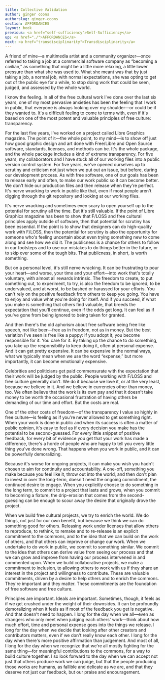 ```yaml
---
title: Collective Validation
author: ginger coons
authorslug: ginger-coons
section: AFFORDANCES
layout: book
previous: <a href="self-sufficiency">Self-Sufficiency</a>
up: <a href="./">AFFORDANCES</a>
next: <a href="transdisciplinarity">Transdisciplinarity</a>
---
```


A friend of mine—a multimedia artist and a community organizer—once
referred to taking a job at a commercial software company as “becoming
a civilian,” as something that might be a little more relaxing, a
little lower pressure than what she was used to. What she meant was
that by just taking a job, a normal job, with normal expectations, she
was opting to get out of the public eye for a while, to stop doing
work that could be seen, judged, and assessed by the whole world.

I know the feeling. In all of the free cultural work I've done over
the last six years, one of my most pervasive anxieties has been the
feeling that I work in public, that everyone is always looking over my
shoulder—or could be if they wanted to. It's a difficult feeling to
come to terms with, even if it's based on one of the most potent and
valuable principles of free culture: transparency.

For the last five years, I've worked on a project called Libre
Graphics magazine. The point of it—the whole point, to my mind—is to
show off just how good graphic design and art done with Free/Libre and
Open Source software, standards, licenses, and methods can be. It's
the whole package, and the whole package includes a kind of extreme
transparency. For five years, my collaborators and I have stuck all of
our working files into a public version control system. For five
years, we've opened ourselves up to scrutiny and criticism not just
when we put out an issue, but before, during our development
process. As with free software, one of our goals has been to release
early and often, to make our work public so it can become better. We
don't hide our production files and then release when they're
perfect. It's nerve wracking to work in public like that, even if most
people aren't digging through the git repository and looking at our
working files.

It's nerve wracking and sometimes even scary to open yourself up to
the potential for scrutiny all the time. But it's still valuable. If
the point of Libre Graphics magazine has been to show that F/LOSS and
free cultural principles apply outside of software, then that
potential for scrutiny has been essential. If the point is to show
that designers can do high-quality work with F/LOSS, then the
potential for scrutiny is also the opportunity for someone who's
feeling uncertain about even trying something new to come along and
see how we did it. The publicness is a chance for others to follow in
our footsteps and to use our mistakes to do things better in the
future, or to skip over some of the tough bits. That publicness, in
short, is worth something.

But on a personal level, it's still nerve wracking. It can be
frustrating to pour your heart—and worse, your time and your
effort—into work that's totally voluntary, with almost all rewards
intrinsic. The freedom to create, to put something out, to experiment,
to try, is also the freedom to be ignored, to be undervalued, and at
worst, to be bashed or harassed for your efforts. You can't rely on
the positive feedback from others to keep you going. You have to enjoy
and value what you're doing for itself. And if you succeed, if what
you make is something that others find valuable, that breeds the
expectation that you'll continue, even if the odds get long. It can
feel as if you've gone from being ignored to being taken for granted.

And then there's the old aphorism about free software being free like
speech, not like beer—free as in freedom, not as in money. But the
best variation I've seen is free like a puppy: if you adopt it, you
become responsible for it. You care for it. By taking up the chance to
do something, you take up the responsibility to keep doing it, often
at personal expense. And it can get pretty expensive. It can be
expensive in the normal ways, what we typically mean when we use the
word “expense,” but more importantly, it can become emotionally
expensive.

Celebrities and politicians get paid commensurate with the expectation
that their work will be judged by the public. People working with
F/LOSS and free culture generally don't. We do it because we love it,
or at the very least, because we believe in it. And we believe in
currencies other than money, too. We often believe that the work is
its own pay and that it doesn't take money to be worth the occasional
frustration of having others be demanding of our time and effort. But
the costs are real.

One of the other costs of freedom—of the transparency I value so
highly in free culture—is feeling as if you're never allowed to get
something right. When your work is done in public and when its success
is often a matter of public opinion, it's easy to feel as if every
decision you make has the potential to be second-guessed. For every
little snippet of positive feedback, for every bit of evidence you get
that your work has made a difference, there's a horde of people who
are happy to tell you every little thing you've done wrong. That
happens when you work in public, and it can be powerfully
demoralizing.

Because it's worse for ongoing projects, it can make you wish you
hadn't chosen to aim for continuity and accountability.  A one-off,
something you make because you feel like it, throw out into the world,
and then don't plan to invest in over the long-term, doesn't need the
ongoing commitment, the continued desire to engage. When you
explicitly choose to do something in the long term, to commit to a
project that lasts and grows, when you commit to becoming a fixture,
the drip-erosion that comes from the second-guessing can be enough to
scour away the desire that originally drove the project.

When we build free cultural projects, we try to enrich the world. We
do things, not just for our own benefit, but because we think we can
do something good for others. Releasing work under licenses that allow
others to reproduce, to rethink, to remake and to re-release is an
explicit commitment to the commons, and to the idea that we can build
on the work of others, and that others can improve or change our
work. When we undertake to do work in public, we commit to something
similar. We commit to the idea that others can derive value from
seeing our process and that we can grow and improve from having our
process intervened in and commented upon. When we build collaborative
projects, we make a commitment to inclusion, to allowing others to
work with us if they share an interest in the project and willingness
to contribute. These are valuable commitments, driven by a desire to
help others and to enrich the commons. They're important and they
matter. These commitments are the foundation of free software and free
culture.

Principles are important. Ideals are important. Sometimes, though, it
feels as if we get crushed under the weight of their downsides. It can
be profoundly demoralizing when it feels as if most of the feedback
you get is negative. And that doesn't need to happen. I long for the
day when we all—even as strangers who only meet when judging each
others' work—think about how much effort, time and personal expense
goes into the things we release. I long for the day when we decide
that looking after other creators and contributors matters, even if we
don't really know each other. I long for the day when there's more
positive affirmation than judgement. And most of all, I long for the
day when we recognize that we're all mostly fighting for the same
thing—for meaningful contributions to the commons, for a way to build
culture together. I so look forward to the day when we can accept not
just that others produce work we can judge, but that the people
producing those works are humans, as fallible and delicate as we are,
and that they deserve not just our feedback, but our praise and
encouragement.
